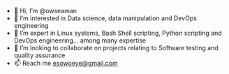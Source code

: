 - 👋 Hi, I’m @owseaman
- 👀 I’m interested in Data science, data manipulation and DevOps engineering
- 🌱 I’m expert in Linux systems, Bash Shell scripting, Python scripting and DevOps engineering... among many expertise
- 💞️ I’m looking to collaborate on projects relating to Software testing and quality assurance
- 📫 Reach me esowoeye@gmail.com

<!---
owseaman/owseaman is a ✨ special ✨ repository because its `README.md` (this file) appears on your GitHub profile.
You can click the Preview link to take a look at your changes.
--->
